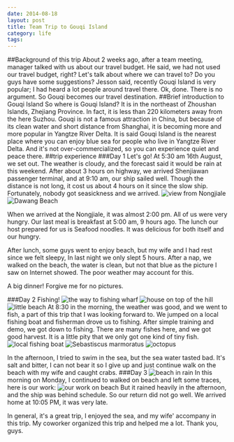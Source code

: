 ```yaml
---
date: 2014-08-18
layout: post
title: Team Trip to Gouqi Island
category: life
tags:
---
```

##Background of this trip
About 2 weeks ago, after a team meeting, manager talked with us about our travel budget. He said, we had not used our travel budget, right? Let's talk about where we can travel to? Do you guys have some suggestions? Jesson said, recently Gouqi Island is very popular; I had heard a lot people around travel there. Ok, done. There is no argument. So Gouqi becomes our travel destination.
##Brief introduction to Gouqi Island
So where is Gouqi Island? It is in the northeast of Zhoushan Islands, Zhejiang Province. In fact, it is less than 220 kilometers away from the here Suzhou. Gouqi is not a famous attraction in China, but because of its clean water and short distance from Shanghai, it is becoming more and more popular in Yangtze River Delta. It is said Gouqi Island is the nearest place where you can enjoy blue sea for people who live in Yangtze River Delta. And it's not over-commercialized, so you can experience quiet and peace there.
##trip experience
###Day 1
Let's go!
At 5:30 am 16th August, we set out. The weather is cloudy, and the forecast said it would be rain at this weekend. After about 3 hours on highway, we arrived Shenjiawan passenger terminal, and at 9:10 am, our ship sailed well. Though the distance is not long, it cost us about 4 hours on it since the slow ship. Fortunately, nobody got seasickness and we arrived.
![view from Nongjiale](/images/travel/Gouqi2014/Gouqi1.JPG)
![Dawang Beach](/images/travel/Gouqi2014/Gouqi2.JPG)

When we arrived at the Nongjiale, it was almost 2:00 pm. All of us were very hungry. Our last meal is breakfast at 5:00 am, 9 hours ago. The lunch our host prepared for us is Seafood noodles. It was delicious for both itself and our hungry.

After lunch, some guys went to enjoy beach, but my wife and I had rest since we felt sleepy, In last night we only slept 5 hours. After a nap, we walked on the beach, the water is clean, but not that blue as the picture I saw on Internet showed. The poor weather may account for this.

A big dinner! Forgive me for no pictures.

###Day 2
Fishing!
![the way to fishing wharf](/images/travel/Gouqi2014/Gouqi3.JPG)
![house on top of the hill](/images/travel/Gouqi2014/Gouqi4.JPG)
![little beach](/images/travel/Gouqi2014/Gouqi5.JPG)
At 8:30 in the morning, the weather was good, and we went to fish, a part of this trip that I was looking forward to. We jumped on a local fishing boat and fisherman drove us to fishing. After simple training and demo, we got down to fishing. There are many fishes here, and we got good harvest. It is a little pity that we only got one kind of tiny fish.
![local fishing boat](/images/travel/Gouqi2014/Gouqi6.JPG)
![Sebastiscus marmoratus](/images/travel/Gouqi2014/Gouqi7.JPG)
![octopus](/images/travel/Gouqi2014/Gouqi8.JPG)

In the afternoon, I tried to swim in the sea, but the sea water tasted bad. It's salt and bitter, I can not bear it so I give up and just continue walk on the beach with my wife and caught crabs.
###Day 3
![beach in rain](/images/travel/Gouqi2014/Gouqi9.JPG)
In this morning on Monday, I continued to walked on beach and left some traces, here is our work:
![our work on beach](/images/travel/Gouqi2014/Gouqi10.JPG)
But it rained heavily in the afternoon, and the ship was behind schedule. So our return did not go well. We arrived home at 10:05 PM, it was very late.

In general, it's a great trip, I enjoyed the sea, and my wife' accompany in this trip. My coworker organized this trip and helped me a lot. Thank you, guys.